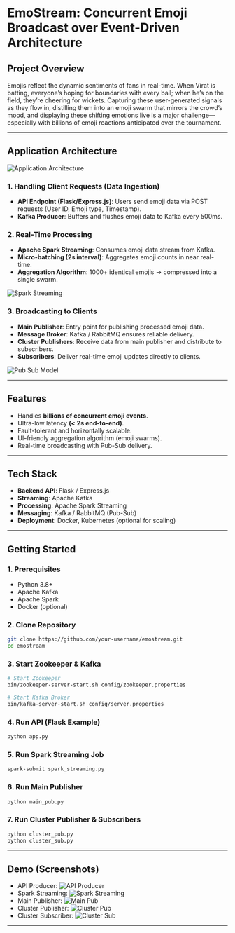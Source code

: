 # EmoStream: Concurrent Emoji Broadcast over Event-Driven Architecture

## Project Overview
Emojis reflect the dynamic sentiments of fans in real-time. When Virat is batting, everyone’s hoping for boundaries with every ball; when he’s on the field, they’re cheering for wickets. Capturing these user-generated signals as they flow in, distilling them into an emoji swarm that mirrors the crowd’s mood, and displaying these shifting emotions live is a major challenge—especially with billions of emoji reactions anticipated over the tournament.

---

## Application Architecture

![Application Architecture](images/Application_Architecture.png)

### 1. Handling Client Requests (Data Ingestion)
- **API Endpoint (Flask/Express.js)**: Users send emoji data via POST requests (User ID, Emoji type, Timestamp).
- **Kafka Producer**: Buffers and flushes emoji data to Kafka every 500ms.

### 2. Real-Time Processing
- **Apache Spark Streaming**: Consumes emoji data stream from Kafka.
- **Micro-batching (2s interval)**: Aggregates emoji counts in near real-time.
- **Aggregation Algorithm**: 1000+ identical emojis → compressed into a single swarm.
 
![Spark Streaming](images/spark_streaming.png)

### 3. Broadcasting to Clients
- **Main Publisher**: Entry point for publishing processed emoji data.
- **Message Broker**: Kafka / RabbitMQ ensures reliable delivery.
- **Cluster Publishers**: Receive data from main publisher and distribute to subscribers.
- **Subscribers**: Deliver real-time emoji updates directly to clients.

![Pub Sub Model](images/pub_sub_model.png)  

---

## Features
- Handles **billions of concurrent emoji events**.  
- Ultra-low latency **(< 2s end-to-end)**.  
- Fault-tolerant and horizontally scalable.  
- UI-friendly aggregation algorithm (emoji swarms).  
- Real-time broadcasting with Pub-Sub delivery.  

---

## Tech Stack
- **Backend API**: Flask / Express.js  
- **Streaming**: Apache Kafka  
- **Processing**: Apache Spark Streaming  
- **Messaging**: Kafka / RabbitMQ (Pub-Sub)  
- **Deployment**: Docker, Kubernetes (optional for scaling)  

---

## Getting Started

### 1. Prerequisites
- Python 3.8+  
- Apache Kafka  
- Apache Spark  
- Docker (optional)  

### 2. Clone Repository
```bash
git clone https://github.com/your-username/emostream.git
cd emostream
```

### 3. Start Zookeeper & Kafka
```bash
# Start Zookeeper
bin/zookeeper-server-start.sh config/zookeeper.properties

# Start Kafka Broker
bin/kafka-server-start.sh config/server.properties
```

### 4. Run API (Flask Example)
```bash
python app.py
```

### 5. Run Spark Streaming Job
```bash
spark-submit spark_streaming.py
```

### 6. Run Main Publisher
```bash
python main_pub.py
```

### 7. Run Cluster Publisher & Subscribers
```bash
python cluster_pub.py
python cluster_sub.py
```

---

## Demo (Screenshots)
- API Producer: ![API Producer](images/app.png)  
- Spark Streaming: ![Spark Streaming](images/spark_streaming_terminal.png)  
- Main Publisher: ![Main Pub](images/main_pub_terminal.png)  
- Cluster Publisher: ![Cluster Pub](images/cluster_pub_terminal.png)  
- Cluster Subscriber: ![Cluster Sub](images/cluster_sub_terminal.png)  

---
